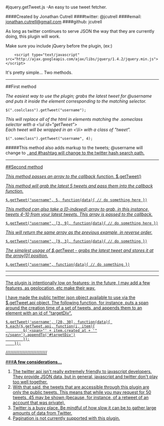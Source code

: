 
#jquery.getTweet.js -An easy to use tweet fetcher.

####Created by Jonathan Cutrell
####twitter: @jcutrell
####email: jonathan.cutrell@gmail.com
####github: jcutrell

As long as twitter continues to serve JSON the way that they are currently doing, this plugin will work.

Make sure you include jQuery before the plugin, (ex:)

		<script type="text/javascript" src="http://ajax.googleapis.com/ajax/libs/jquery/1.4.2/jquery.min.js"></script>

It's pretty simple... Two methods.

_____________________________________________________________________________________
##First method

*The easiest way to use the plugin; grabs the latest tweet for @username and puts it inside the element corresponding to the matching selector.*

	$(".coolclass").getTweet("username");
		
*This will replace all of the html in elements matching the .someclass selector with a <\ul id="getTweet">*		
*Each tweet will be wrapped in an <\li> with a class of "tweet".*

	$(".someclass").getTweet("username", 4);

#####This method also adds markup to the tweets; @username will change to <a href="http://twitter.com/username">, and #hashtag will change to the twitter hash search path.

_____________________________________________________________________________________
##Second method

*This method passes an array to the callback function.*
	$.getTweet()


*This method will grab the latest 5 tweets and pass them into the callback function.*

	$.getTweet("username", 5, function(data){ // do something here })

		
*This method can also take a (0-indexed) array to grab, in this instance, tweets 4-10 from your latest tweets.*
*This array is passed to the callback.*		

	$.getTweet("username", [3, 9], function(data){ // do something here })


		
*This will return the same array as the previous example, in reverse order.*

	$.getTweet("username", [9, 3], function(data){ // do something })

		
*The simplest usage of $.getTweet - grabs the latest tweet and stores it at the array[0] position.*
		
	$.getTweet("username", function(data){ // do something })

		
_____________________________________________________________________________________

_____________________________________________________________________________________


The plugin is intentionally low on features; in the future, I may add a few features, as geolocation, etc make their way.

I have made the public twitter json object available to use via the $.getTweet.api object. The following function, for instance, puts a span around the creation time of a set of tweets, and appends them to an element with an id of "targetDiv".

	$.getTweet('username', [20, 30], function(data){ $.each($.getTweet.api, function(i, item){
			$('<span>"' + item.created_at + '"</span>').appendTo('#targetDiv')
			});
		});

///////////////////////////

###**A few considerations...**

1. The twitter api isn't really extremely friendly to javascript developers. They provide JSON data, but in general, javascript and twitter don't play too well together.
2. With that said, the tweets that are accessible through this plugin are only the public tweets. This means that while you may request for 50 tweets, 45 may be shown (because, for instance, of a retweet of an account that was private).
3. Twitter is a busy place. Be mindful of how slow it can be to gather large amounts of data from Twitter.
4. Pagination is not currently supported with this plugin.